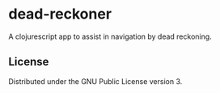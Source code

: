# dead-reckoner

A clojurescript app to assist in navigation by dead reckoning.

## License

Distributed under the GNU Public License version 3.
